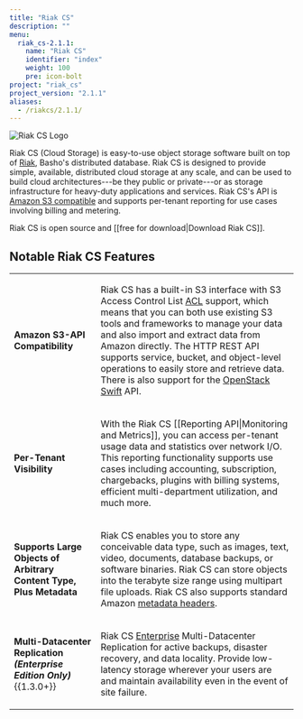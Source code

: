 ```yaml
---
title: "Riak CS"
description: ""
menu:
  riak_cs-2.1.1:
    name: "Riak CS"
    identifier: "index"
    weight: 100
    pre: icon-bolt
project: "riak_cs"
project_version: "2.1.1"
aliases:
  - /riakcs/2.1.1/
---
```


![Riak CS Logo](/images/index/cs-cloud.png)

Riak CS (Cloud Storage) is easy-to-use object storage software built on
top of [Riak](http://basho.com/riak/), Basho's distributed database.
Riak CS is designed to provide simple, available, distributed cloud
storage at any scale, and can be used to build cloud architectures---be
they public or private---or as storage infrastructure for heavy-duty
applications and services. Riak CS's API is [Amazon S3
compatible](http://docs.aws.amazon.com/AmazonS3/latest/API/APIRest.html)
and supports per-tenant reporting for use cases involving billing and
metering.

Riak CS is open source and [[free for download|Download Riak CS]].

## Notable Riak CS Features

<table>
<tbody>
<tr>
<td><strong>Amazon S3-API Compatibility</strong></td>
<td><p>Riak CS has a built-in S3 interface with S3 Access Control List
<a href="http://docs.aws.amazon.com/AmazonS3/latest/dev/ACLOverview.html">ACL</a>
support, which means that you can both use existing S3 tools and
frameworks to manage your data and also import and extract data from
Amazon directly. The HTTP REST API supports service, bucket, and
object-level operations to easily store and retrieve data. There is also
support for the <a
href="http://docs.basho.com/riakcs/latest/references/appendices/comparisons/Riak-Compared-to-Swift/">OpenStack
Swift</a> API.</p>
</td>
</tr>
<tr>
<td><strong>Per-Tenant Visibility</strong></td>
<td>
<p>With the Riak CS [[Reporting API|Monitoring and Metrics]], you can
access per-tenant usage data and statistics over network I/O. This
reporting functionality supports use cases including accounting,
subscription, chargebacks, plugins with billing systems, efficient
multi-department utilization, and much more.</p>
</td>
</tr>
<tr>
<td>
<strong>Supports Large Objects of Arbitrary Content Type, Plus
Metadata</strong>
</td>
<td>
<p>Riak CS enables you to store any conceivable data type, such as
images, text, video, documents, database backups, or software binaries.
Riak CS can store objects into the terabyte size range using multipart
file uploads. Riak CS also supports standard Amazon
<a href="http://docs.aws.amazon.com/AmazonS3/latest/dev/UsingMetadata.html">metadata
headers</a>.</p>
</td>
</tr>
<tr>
<td><strong>Multi-Datacenter Replication<br><em>(Enterprise Edition Only)</em></strong>{{1.3.0+}}</td>
<td>
<p>Riak CS <a href="http://basho.com/riak-enterprise">Enterprise</a>
Multi-Datacenter Replication for active backups, disaster recovery,
and data locality. Provide low-latency storage wherever your users are
and maintain availability even in the event of site failure.</p>
</td>
</tr>
</tbody>
</table>
